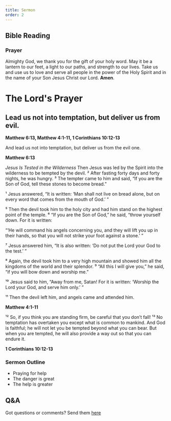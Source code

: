 ```yaml
---
title: Sermon 
order: 2
---
```


## Bible Reading

### Prayer
Almighty God, we thank you for the gift of your holy word. May it be a lantern to our feet, a light to our paths, and strength to our lives. Take us and use us to love and serve all people in the power of the Holy Spirit and in the name of your Son Jesus Christ our Lord. **Amen**.

# The Lord's Prayer
## Lead us not into temptation, but deliver us from evil.


**Matthew 6:13, Matthew 4:1-11, 1 Corinthians 10:12-13**

And lead us not into temptation,
but deliver us from the evil one.

**Matthew 6:13**



_Jesus Is Tested in the Wilderness_
Then Jesus was led by the Spirit into the wilderness to be tempted by the devil. ² After fasting forty days and forty nights, he was hungry. ³ The tempter came to him and said, “If you are the Son of God, tell these stones to become bread.”

¹ Jesus answered, “It is written: ‘Man shall not live on bread alone, but on every word that comes from the mouth of God.’ ”

⁵ Then the devil took him to the holy city and had him stand on the highest point of the temple. ⁶ “If you are the Son of God,” he said, “throw yourself down. For it is written:

“‘He will command his angels concerning you,
and they will lift you up in their hands,
so that you will not strike your foot against a stone.’ ”

⁷ Jesus answered him, “It is also written: ‘Do not put the Lord your God to the test.’ ”

⁸ Again, the devil took him to a very high mountain and showed him all the kingdoms of the world and their splendor. ⁹ “All this I will give you,” he said, “if you will bow down and worship me.”

¹⁰ Jesus said to him, “Away from me, Satan! For it is written: ‘Worship the Lord your God, and serve him only.’ ”

¹¹ Then the devil left him, and angels came and attended him.

**Matthew 4:1-11**



¹² So, if you think you are standing firm, be careful that you don’t fall! ¹³ No temptation has overtaken you except what is common to mankind. And God is faithful; he will not let you be tempted beyond what you can bear. But when you are tempted, he will also provide a way out so that you can endure it.

**1 Corinthians 10:12-13**



### Sermon Outline
- Praying for help
- The danger is great
- The help is greater 



## Q&A
Got questions or comments? Send them [here](https://tinyurl.com/SGHACQuestionsAnswers)
